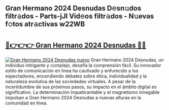 ## Gran Hermano 2024 Desnudas D𝚎sn𝚞dos filtr𝚊dos - Parts-jJl Vid𝚎os filtr𝚊dos - N𝚞evas f𝚘tos atr𝚊ctivas w22WB

# <h2><a href="http://mb0hlmj.tromn.icu/?c=Gran+Hermano+2024+Desnudas">🔗👉👉👉 Gran Hermano 2024 Desnudas 🔗🔗</a></h2>

[![Gran Hermano 2024 Desnudas nuevo](https://i.imgur.com/pEAQMta.gif)](http://mb0hlmj.tromn.icu/?c=Gran+Hermano+2024+Desnudas)
Gran Hermano 2024 Desnudas, un individuo intrigante y complejo, desafía la comprensión fácil. Su innovador estilo de comunicación en línea ha cautivado y enfurecido a los espectadores, encendiendo debates sobre ética, individualidad y la naturaleza evolutiva de las sociedades virtuales. A pesar de la incertidumbre de sus próximos pasos, su impacto en el ámbito digital es significativo. La determinación inquebrantable y el magnetismo innegable impulsan a Gran Hermano 2024 Desnudas a nuevas alturas en la comunidad en línea.
